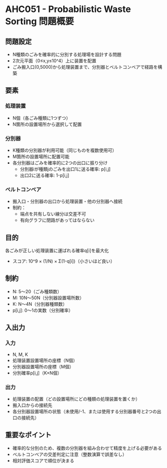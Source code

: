# AHC051 - Probabilistic Waste Sorting 問題概要

## 問題設定
- N種類のごみを確率的に分別する処理場を設計する問題
- 2次元平面（0≤x,y≤10^4）上に装置を配置
- ごみ搬入口(0,5000)から処理装置まで、分別器とベルトコンベアで経路を構築

## 要素
### 処理装置
- N個（各ごみ種類に1つずつ）
- N箇所の設置場所から選択して配置

### 分別器
- K種類の分別器が利用可能（同じものを複数使用可）
- M箇所の設置場所に配置可能
- 各分別器はごみを確率的に2つの出口に振り分け
  - 分別器iが種類jのごみを出口1に送る確率: p[i,j]
  - 出口2に送る確率: 1-p[i,j]

### ベルトコンベア
- 搬入口・分別器の出口から処理装置・他の分別器へ接続
- 制約：
  - 端点を共有しない線分は交差不可
  - 有向グラフに閉路があってはならない

## 目的
各ごみが正しい処理装置に運ばれる確率q[i]を最大化
- スコア: 10^9 × (1/N) × Σ(1-q[i])（小さいほど良い）

## 制約
- N: 5～20（ごみ種類数）
- M: 10N～50N（分別器設置場所数）
- K: N～4N（分別器種類数）
- p[i,j]: 0～1の実数（分別確率）

## 入出力
### 入力
- N, M, K
- 処理装置設置場所の座標（N個）
- 分別器設置場所の座標（M個）
- 分別確率p[i,j]（K×N個）

### 出力
- 処理装置の配置（どの設置場所にどの種類の処理装置を置くか）
- 搬入口からの接続先
- 各分別器設置場所の状態（未使用/-1、または使用する分別器番号と2つの出口の接続先）

## 重要なポイント
- 確率的な分別のため、複数の分別器を組み合わせて精度を上げる必要がある
- ベルトコンベアの交差判定に注意（整数演算で誤差なし）
- 相対評価スコアで順位が決まる